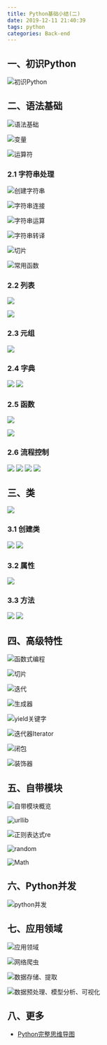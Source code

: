 ```yaml
---
title: Python基础小结(二)
date: 2019-12-11 21:40:39
tags: python
categories: Back-end
---
```



## 一、初识Python

![初识Python](https://poetries1.gitee.io/img-repo/2019/12/136.png)

## 二、语法基础

![语法基础](https://poetries1.gitee.io/img-repo/2019/12/155.png)

![变量](https://poetries1.gitee.io/img-repo/2019/12/156.png)

![运算符](https://poetries1.gitee.io/img-repo/2019/12/157.png)

### 2.1 字符串处理

![创建字符串](https://poetries1.gitee.io/img-repo/2019/12/158.png)

![字符串连接](https://poetries1.gitee.io/img-repo/2019/12/159.png)

![字符串运算](https://poetries1.gitee.io/img-repo/2019/12/160.png)

![字符串转译](https://poetries1.gitee.io/img-repo/2019/12/161.png)

![切片](https://poetries1.gitee.io/img-repo/2019/12/162.png)

![常用函数](https://poetries1.gitee.io/img-repo/2019/12/163.png)

### 2.2 列表

![](https://poetries1.gitee.io/img-repo/2019/12/164.png)

![](https://poetries1.gitee.io/img-repo/2019/12/165.png)

### 2.3 元组

![](https://poetries1.gitee.io/img-repo/2019/12/166.png)

### 2.4 字典

![](https://poetries1.gitee.io/img-repo/2019/12/173.png)
![](https://poetries1.gitee.io/img-repo/2019/12/174.png)

### 2.5 函数

![](https://poetries1.gitee.io/img-repo/2019/12/167.png)

![](https://poetries1.gitee.io/img-repo/2019/12/168.png)

### 2.6 流程控制

![](https://poetries1.gitee.io/img-repo/2019/12/169.png)
![](https://poetries1.gitee.io/img-repo/2019/12/170.png)
![](https://poetries1.gitee.io/img-repo/2019/12/171.png)
![](https://poetries1.gitee.io/img-repo/2019/12/172.png)

## 三、类

![](https://poetries1.gitee.io/img-repo/2019/12/175.png)

### 3.1 创建类

![](https://poetries1.gitee.io/img-repo/2019/12/176.png)
![](https://poetries1.gitee.io/img-repo/2019/12/177.png)

### 3.2 属性

![](https://poetries1.gitee.io/img-repo/2019/12/178.png)

### 3.3 方法

![](https://poetries1.gitee.io/img-repo/2019/12/180.png)
![](https://poetries1.gitee.io/img-repo/2019/12/179.png)


## 四、高级特性

![函数式编程](https://poetries1.gitee.io/img-repo/2019/12/147.png)

![切片](https://poetries1.gitee.io/img-repo/2019/12/148.png)

![迭代](https://poetries1.gitee.io/img-repo/2019/12/149.png)

![生成器](https://poetries1.gitee.io/img-repo/2019/12/150.png)

![yield关键字](https://poetries1.gitee.io/img-repo/2019/12/151.png)

![迭代器Iterator](https://poetries1.gitee.io/img-repo/2019/12/152.png)

![闭包](https://poetries1.gitee.io/img-repo/2019/12/153.png)

![装饰器](https://poetries1.gitee.io/img-repo/2019/12/154.png)

## 五、自带模块

![自带模块概览](https://poetries1.gitee.io/img-repo/2019/12/140.png)

![urllib](https://poetries1.gitee.io/img-repo/2019/12/137.png)

![正则表达式re](https://poetries1.gitee.io/img-repo/2019/12/138.png)

![random](https://poetries1.gitee.io/img-repo/2019/12/141.png)

![Math](https://poetries1.gitee.io/img-repo/2019/12/142.png)

## 六、Python并发

![python并发](https://poetries1.gitee.io/img-repo/2019/12/135.png)


## 七、应用领域

![应用领域](https://poetries1.gitee.io/img-repo/2019/12/143.png)

![网络爬虫](https://poetries1.gitee.io/img-repo/2019/12/144.png)

![数据存储、提取](https://poetries1.gitee.io/img-repo/2019/12/145.png)

![数据预处理、模型分析、可视化](https://poetries1.gitee.io/img-repo/2019/12/146.png)



## 八、更多

- [Python完整思维导图](https://processon.com/mindmap/5df0e70ce4b0e2c298af0b11)

